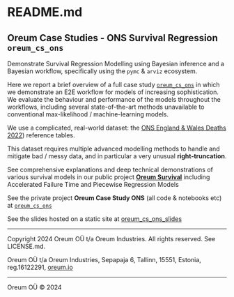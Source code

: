 # README.md

## Oreum Case Studies - ONS Survival Regression `oreum_cs_ons`

Demonstrate Survival Regression Modelling using Bayesian inference and a
Bayesian workflow, specifically using the `pymc` & `arviz` ecosystem.

Here we report a brief overview of a full case study
[`oreum_cs_ons`](https://github.com/oreum-industries/oreum_cs_ons) 
in which we demonstrate an E2E workflow for models of increasing sophistication. 
We evaluate the behaviour and performance of the models throughout the workflows,
including several state-of-the-art methods unavailable to conventional 
max-likelihood / machine-learning models.

We use a complicated, real-world dataset: the
[ONS England & Wales Deaths 2022](https://www.ons.gov.uk/peoplepopulationandcommunity/birthsdeathsandmarriages/deaths/datasets/deathsregisteredinenglandandwalesseriesdrreferencetables))
reference tables.

This dataset requires multiple advanced modelling methods to handle and mitigate
bad / messy data, and in particular a very unusual **right-truncation**.

See comprehensive explanations and deep technical demonstrations of various
survival models in our public project
[**Oreum Survival**](https://github.com/oreum-industries/oreum_survival)
including Accelerated Failure Time and Piecewise Regression Models

See the private project **Oreum Case Study ONS** (all code & notebooks etc) at 
[`oreum_cs_ons`](https://github.com/oreum-industries/oreum_cs_ons)

See the slides hosted on a static site at 
[oreum_cs_ons_slides](https://oreum-industries.github.io/oreum_cs_ons_slides/)

---

Copyright 2024 Oreum OÜ t/a Oreum Industries. All rights reserved.
See LICENSE.md.

Oreum OÜ t/a Oreum Industries, Sepapaja 6, Tallinn, 15551, Estonia,
reg.16122291, [oreum.io](https://oreum.io)

---
Oreum OÜ &copy; 2024
